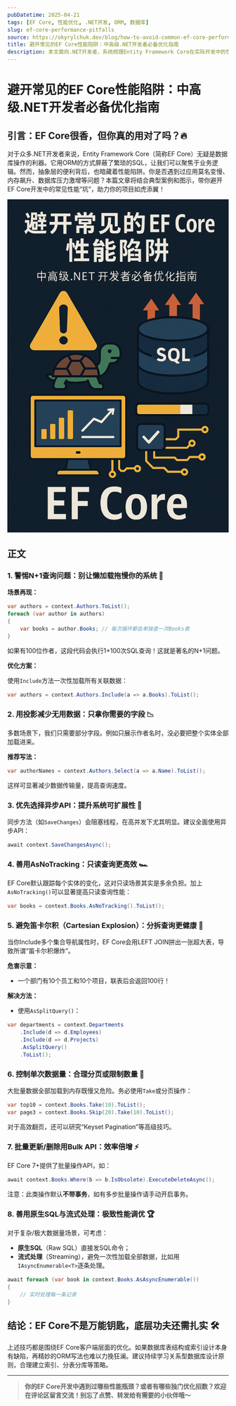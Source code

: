 ```yaml
---
pubDatetime: 2025-04-21
tags: [EF Core, 性能优化, .NET开发, ORM, 数据库]
slug: ef-core-performance-pitfalls
source: https://okyrylchuk.dev/blog/how-to-avoid-common-ef-core-performance-pitfalls/
title: 避开常见的EF Core性能陷阱：中高级.NET开发者必备优化指南
description: 本文面向.NET开发者，系统梳理Entity Framework Core在实际开发中的性能陷阱与优化策略，结合实例与图示，帮助你写出高效、健壮的数据访问代码。
---
```


# 避开常见的EF Core性能陷阱：中高级.NET开发者必备优化指南

## 引言：EF Core很香，但你真的用对了吗？🔥

对于众多.NET开发者来说，Entity Framework Core（简称EF Core）无疑是数据库操作的利器。它用ORM的方式屏蔽了繁琐的SQL，让我们可以聚焦于业务逻辑。然而，抽象层的便利背后，也暗藏着性能陷阱。你是否遇到过应用莫名变慢、内存飙升、数据库压力激增等问题？本篇文章将结合典型案例和图示，带你避开EF Core开发中的常见性能“坑”，助力你的项目如虎添翼！

![EF Core性能陷阱示意图](../../assets/280/280-1.png)

## 正文

### 1. 警惕N+1查询问题：别让懒加载拖慢你的系统 🐢

**场景再现：**

```csharp
var authors = context.Authors.ToList();
foreach (var author in authors)
{
    var books = author.Books; // 每次循环都会单独查一次Books表
}
```

如果有100位作者，这段代码会执行1+100次SQL查询！这就是著名的N+1问题。

**优化方案：**

使用`Include`方法一次性加载所有关联数据：

```csharp
var authors = context.Authors.Include(a => a.Books).ToList();
```

### 2. 用投影减少无用数据：只拿你需要的字段 📉

多数场景下，我们只需要部分字段。例如只展示作者名时，没必要把整个实体全部加载进来。

**推荐写法：**

```csharp
var authorNames = context.Authors.Select(a => a.Name).ToList();
```

这样可显著减少数据传输量，提高查询速度。

### 3. 优先选择异步API：提升系统可扩展性 🚀

同步方法（如`SaveChanges`）会阻塞线程，在高并发下尤其明显。建议全面使用异步API：

```csharp
await context.SaveChangesAsync();
```

### 4. 善用AsNoTracking：只读查询更高效 🏎️

EF Core默认跟踪每个实体的变化，这对只读场景其实是多余负担。加上`AsNoTracking()`可以显著提高只读查询性能：

```csharp
var books = context.Books.AsNoTracking().ToList();
```

### 5. 避免笛卡尔积（Cartesian Explosion）：分拆查询更健康 🧨

当你Include多个集合导航属性时，EF Core会用LEFT JOIN拼出一张超大表，导致所谓“笛卡尔积爆炸”。

**危害示意：**

- 一个部门有10个员工和10个项目，联表后会返回100行！

**解决方法：**

- 使用`AsSplitQuery()`：

```csharp
var departments = context.Departments
    .Include(d => d.Employees)
    .Include(d => d.Projects)
    .AsSplitQuery()
    .ToList();
```

### 6. 控制单次数据量：合理分页或限制数量 🔢

大批量数据全部加载到内存既慢又危险。务必使用`Take`或分页操作：

```csharp
var top10 = context.Books.Take(10).ToList();
var page3 = context.Books.Skip(20).Take(10).ToList();
```

对于高效翻页，还可以研究“Keyset Pagination”等高级技巧。

### 7. 批量更新/删除用Bulk API：效率倍增 ⚡

EF Core 7+提供了批量操作API，如：

```csharp
await context.Books.Where(b => b.IsObsolete).ExecuteDeleteAsync();
```

注意：此类操作默认**不带事务**，如有多步批量操作请手动开启事务。

### 8. 善用原生SQL与流式处理：极致性能调优 🏆

对于复杂/极大数据量场景，可考虑：

- **原生SQL**（Raw SQL）直接发SQL命令；
- **流式处理**（Streaming），避免一次性加载全部数据，比如用`IAsyncEnumerable<T>`逐条处理。

```csharp
await foreach (var book in context.Books.AsAsyncEnumerable())
{
    // 实时处理每一条记录
}
```

## 结论：EF Core不是万能钥匙，底层功夫还需扎实 🛠️

上述技巧都是围绕EF Core客户端层面的优化。如果数据库表结构或索引设计本身有缺陷，再精妙的ORM写法也难以力挽狂澜。建议持续学习关系型数据库设计原则，合理建立索引、分表分库等策略。

---

> **你的EF Core开发中遇到过哪些性能瓶颈？或者有哪些独门优化招数？欢迎在评论区留言交流！别忘了点赞、转发给有需要的小伙伴哦～**
